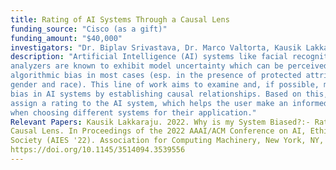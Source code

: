 ```yaml
---
title: Rating of AI Systems Through a Causal Lens
funding_source: "Cisco (as a gift)"
funding_amount: "$40,000"
investigators: "Dr. Biplav Srivastava, Dr. Marco Valtorta, Kausik Lakkaraju"
description: "Artificial Intelligence (AI) systems like facial recognition systems and sentiment 
analyzers are known to exhibit model uncertainty which can be perceived as 
algorithmic bias in most cases (esp. in the presence of protected attributes like 
gender and race). This line of work aims to examine and, if possible, mitigate the 
bias in AI systems by establishing causal relationships. Based on this, we would 
assign a rating to the AI system, which helps the user make an informed selection 
when choosing different systems for their application."  
Relevant Papers: Kausik Lakkaraju. 2022. Why is my System Biased?:- Rating of AI Systems through a 
Causal Lens. In Proceedings of the 2022 AAAI/ACM Conference on AI, Ethics, and 
Society (AIES '22). Association for Computing Machinery, New York, NY, USA, 902. 
https://doi.org/10.1145/3514094.3539556
---
```

